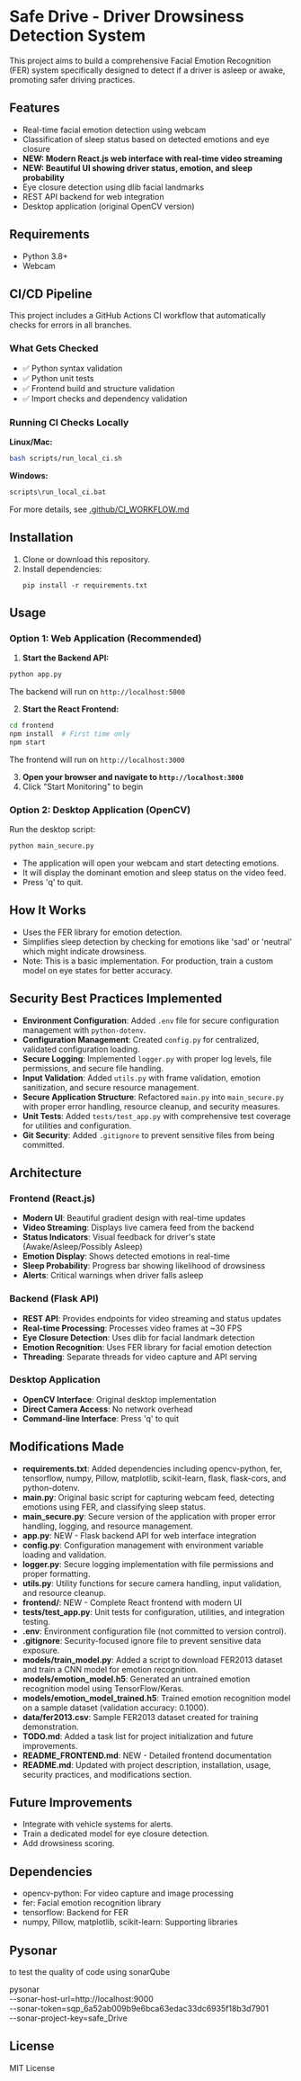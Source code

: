 # Safe Drive - Driver Drowsiness Detection System

This project aims to build a comprehensive Facial Emotion Recognition (FER) system specifically designed to detect if a driver is asleep or awake, promoting safer driving practices.

## Features
- Real-time facial emotion detection using webcam
- Classification of sleep status based on detected emotions and eye closure
- **NEW: Modern React.js web interface with real-time video streaming**
- **NEW: Beautiful UI showing driver status, emotion, and sleep probability**
- Eye closure detection using dlib facial landmarks
- REST API backend for web integration
- Desktop application (original OpenCV version)

## Requirements
- Python 3.8+
- Webcam

## CI/CD Pipeline

This project includes a GitHub Actions CI workflow that automatically checks for errors in all branches.

### What Gets Checked
- ✅ Python syntax validation
- ✅ Python unit tests
- ✅ Frontend build and structure validation
- ✅ Import checks and dependency validation

### Running CI Checks Locally

**Linux/Mac:**
```bash
bash scripts/run_local_ci.sh
```

**Windows:**
```cmd
scripts\run_local_ci.bat
```

For more details, see [.github/CI_WORKFLOW.md](.github/CI_WORKFLOW.md)

## Installation
1. Clone or download this repository.
2. Install dependencies:
   ```
   pip install -r requirements.txt
   ```

## Usage

### Option 1: Web Application (Recommended)

1. **Start the Backend API:**
```bash
python app.py
```
The backend will run on `http://localhost:5000`

2. **Start the React Frontend:**
```bash
cd frontend
npm install  # First time only
npm start
```
The frontend will run on `http://localhost:3000`

3. **Open your browser and navigate to `http://localhost:3000`**
4. Click "Start Monitoring" to begin

### Option 2: Desktop Application (OpenCV)

Run the desktop script:
```bash
python main_secure.py
```
- The application will open your webcam and start detecting emotions.
- It will display the dominant emotion and sleep status on the video feed.
- Press 'q' to quit.

## How It Works
- Uses the FER library for emotion detection.
- Simplifies sleep detection by checking for emotions like 'sad' or 'neutral' which might indicate drowsiness.
- Note: This is a basic implementation. For production, train a custom model on eye states for better accuracy.

## Security Best Practices Implemented
- **Environment Configuration**: Added `.env` file for secure configuration management with `python-dotenv`.
- **Configuration Management**: Created `config.py` for centralized, validated configuration loading.
- **Secure Logging**: Implemented `logger.py` with proper log levels, file permissions, and secure file handling.
- **Input Validation**: Added `utils.py` with frame validation, emotion sanitization, and secure resource management.
- **Secure Application Structure**: Refactored `main.py` into `main_secure.py` with proper error handling, resource cleanup, and security measures.
- **Unit Tests**: Added `tests/test_app.py` with comprehensive test coverage for utilities and configuration.
- **Git Security**: Added `.gitignore` to prevent sensitive files from being committed.

## Architecture

### Frontend (React.js)
- **Modern UI**: Beautiful gradient design with real-time updates
- **Video Streaming**: Displays live camera feed from the backend
- **Status Indicators**: Visual feedback for driver's state (Awake/Asleep/Possibly Asleep)
- **Emotion Display**: Shows detected emotions in real-time
- **Sleep Probability**: Progress bar showing likelihood of drowsiness
- **Alerts**: Critical warnings when driver falls asleep

### Backend (Flask API)
- **REST API**: Provides endpoints for video streaming and status updates
- **Real-time Processing**: Processes video frames at ~30 FPS
- **Eye Closure Detection**: Uses dlib for facial landmark detection
- **Emotion Recognition**: Uses FER library for facial emotion detection
- **Threading**: Separate threads for video capture and API serving

### Desktop Application
- **OpenCV Interface**: Original desktop implementation
- **Direct Camera Access**: No network overhead
- **Command-line Interface**: Press 'q' to quit

## Modifications Made
- **requirements.txt**: Added dependencies including opencv-python, fer, tensorflow, numpy, Pillow, matplotlib, scikit-learn, flask, flask-cors, and python-dotenv.
- **main.py**: Original basic script for capturing webcam feed, detecting emotions using FER, and classifying sleep status.
- **main_secure.py**: Secure version of the application with proper error handling, logging, and resource management.
- **app.py**: NEW - Flask backend API for web interface integration
- **config.py**: Configuration management with environment variable loading and validation.
- **logger.py**: Secure logging implementation with file permissions and proper formatting.
- **utils.py**: Utility functions for secure camera handling, input validation, and resource cleanup.
- **frontend/**: NEW - Complete React frontend with modern UI
- **tests/test_app.py**: Unit tests for configuration, utilities, and integration testing.
- **.env**: Environment configuration file (not committed to version control).
- **.gitignore**: Security-focused ignore file to prevent sensitive data exposure.
- **models/train_model.py**: Added a script to download FER2013 dataset and train a CNN model for emotion recognition.
- **models/emotion_model.h5**: Generated an untrained emotion recognition model using TensorFlow/Keras.
- **models/emotion_model_trained.h5**: Trained emotion recognition model on a sample dataset (validation accuracy: 0.1000).
- **data/fer2013.csv**: Sample FER2013 dataset created for training demonstration.
- **TODO.md**: Added a task list for project initialization and future improvements.
- **README_FRONTEND.md**: NEW - Detailed frontend documentation
- **README.md**: Updated with project description, installation, usage, security practices, and modifications section.

## Future Improvements
- Integrate with vehicle systems for alerts.
- Train a dedicated model for eye closure detection.
- Add drowsiness scoring.

## Dependencies
- opencv-python: For video capture and image processing
- fer: Facial emotion recognition library
- tensorflow: Backend for FER
- numpy, Pillow, matplotlib, scikit-learn: Supporting libraries  
## Pysonar 
to test the quality of code using sonarQube  

pysonar \
  --sonar-host-url=http://localhost:9000 \
  --sonar-token=sqp_6a52ab009b9e6bca63edac33dc6935f18b3d7901 \
  --sonar-project-key=safe_Drive

## License
MIT License
